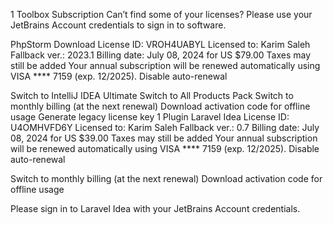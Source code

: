 1 Toolbox Subscription
Can’t find some of your licenses?
Please use your JetBrains Account credentials to sign in to software.

PhpStorm 
Download
License ID: VROH4UABYL
Licensed to:	Karim Saleh
Fallback ver.:	2023.1
Billing date:	July 08, 2024 for US $79.00
Taxes may still be added
Your annual subscription will be renewed automatically using VISA **** 7159 (exp. 12/2025). Disable auto-renewal

Switch to IntelliJ IDEA Ultimate
Switch to All Products Pack
Switch to monthly billing (at the next renewal)
Download activation code for offline usage
Generate legacy license key
1 Plugin
Laravel Idea 
License ID: U4OMHVFD6Y
Licensed to:	Karim Saleh
Fallback ver.:	0.7
Billing date:	July 08, 2024 for US $39.00
Taxes may still be added
Your annual subscription will be renewed automatically using VISA **** 7159 (exp. 12/2025). Disable auto-renewal

Switch to monthly billing (at the next renewal)
Download activation code for offline usage

Please sign in to Laravel Idea with your JetBrains Account credentials.
